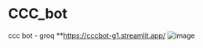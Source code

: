 # CCC_bot
ccc bot - groq
**https://cccbot-g1.streamlit.app/
![image](https://github.com/user-attachments/assets/ea766877-cc64-4f53-8a8e-e5d720dbc4aa)




